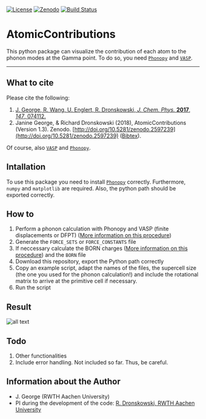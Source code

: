 [![License](https://img.shields.io/badge/License-BSD%203--Clause-blue.svg)](https://github.com/JaGeo/AtomicContributions/blob/master/LICENSE) [![Zenodo](https://zenodo.org/badge/110969681.svg)](https://zenodo.org/badge/latestdoi/110969681) [![Build Status](https://travis-ci.org/JaGeo/AtomicContributions.svg?branch=master)](https://travis-ci.org/JaGeo/AtomicContributions)

# AtomicContributions
This python package can visualize the contribution of each atom to the phonon modes at the Gamma point. To do so, you need [```Phonopy```](https://github.com/atztogo/phonopy) and [```VASP```](https://www.vasp.at/). 
<hr></hr>

What to cite
------------
Please cite the following:
1. [J. George, R. Wang, U. Englert, R. Dronskowski, *J. Chem. Phys.* **2017**, *147*, 074112.](https://doi.org/10.1063/1.4985886) 
2. Janine George, & Richard Dronskowski (2018), AtomicContributions (Version 1.3). Zenodo. [http://doi.org/10.5281/zenodo.2597239](http://doi.org/10.5281/zenodo.2597239) ([Bibtex](http://doi.org/10.5281/zenodo.2597239/export/hx)). 

Of course, also [```VASP```](https://www.vasp.at/) and [```Phonopy```](https://github.com/atztogo/phonopy).

Intallation
-----------
To use this package you need to install [```Phonopy```](https://github.com/atztogo/phonopy) correctly. Furthermore, ```numpy``` and ```matplotlib``` are required. Also, the python path should be exported correctly. 

How to
--------
1. Perform a phonon calculation with Phonopy and VASP (finite displacements or DFPT) ([More information on this procedure](https://atztogo.github.io/phonopy/procedure.html))
2. Generate the ```FORCE_SETS``` or ```FORCE_CONSTANTS``` file
3. If neccessary calculate the BORN charges ([More information on this procedure](https://atztogo.github.io/phonopy/procedure.html)) and the ```BORN``` file
4. Download this repository, export the Python path correctly
5. Copy an example script, adapt the names of the files, the supercell size (the one you used for the phonon calculation!) and include the rotational matrix to arrive at the primitive cell if necessary.  
6. Run the script

Result
------

![all text](https://github.com/JaGeo/AtomicContributions/blob/master/Doc/allmodes.png)


Todo
--------
1. Other functionalities
2. Include error handling. Not included so far. Thus, be careful.

Information about the Author
--------

- J. George (RWTH Aachen University)
- PI during the development of the code: [R. Dronskowski, RWTH Aachen University](http://www.ssc.rwth-aachen.de/)

